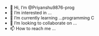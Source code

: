 - 👋 Hi, I’m @Priyanshu9876-prog
- 👀 I’m interested in ...
- 🌱 I’m currently learning ...programming C
- 💞️ I’m looking to collaborate on ...
- 📫 How to reach me ...

<!---
Priyanshu9876-prog/Priyanshu9876-prog is a ✨ special ✨ repository because its `README.md` (this file) appears on your GitHub profile.
You can click the Preview link to take a look at your changes.
--->
